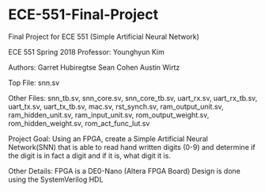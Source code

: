 # ECE-551-Final-Project
Final Project for ECE 551 (Simple Artificial Neural Network)

ECE 551 Spring 2018
Professor:          Younghyun Kim

Authors:            Garret Hubiregtse
                    Sean Cohen
                    Austin Wirtz
          
Top File:           snn.sv

Other Files:        snn_tb.sv, snn_core.sv, snn_core_tb.sv, uart_rx.sv,
                    uart_rx_tb.sv, uart_tx.sv, uart_tx_tb.sv, mac.sv, rst_synch.sv,
                    ram_output_unit.sv, ram_hidden_unit.sv, ram_input_unit.sv,
                    rom_output_weight.sv, rom_hidden_weight.sv, rom_act_func_lut.sv

Project Goal:       Using an FPGA, create a Simple Artificial Neural Network(SNN)
                    that is able to read hand written digits (0-9) and determine if the
                    digit is in fact a digit and if it is, what digit it is.
                    
Other Details:      FPGA is a DE0-Nano (Altera FPGA Board)
                    Design is done using the SystemVerilog HDL
